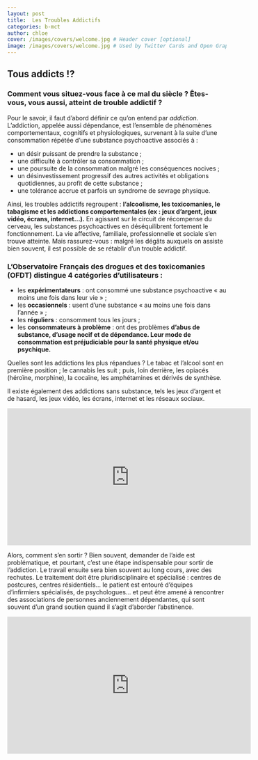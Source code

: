 ```yaml
---
layout: post
title:  Les Troubles Addictifs
categories: b-mct
author: chloe
cover: /images/covers/welcome.jpg # Header cover [optional]
image: /images/covers/welcome.jpg # Used by Twitter Cards and Open Graph [optional]
---
```


## Tous addicts !?

### Comment vous situez-vous face à ce mal du siècle ? Êtes-vous, vous aussi, atteint de trouble addictif ?

Pour le savoir, il faut d’abord définir ce qu’on entend par *addiction.* L’addiction, appelée aussi dépendance, est l’ensemble de phénomènes comportementaux, cognitifs et physiologiques, survenant à la suite d’une consommation répétée d’une substance psychoactive associés à :

- un désir puissant de prendre la substance ;
- une difficulté à contrôler sa consommation ;
- une poursuite de la consommation malgré les conséquences nocives ;
- un désinvestissement progressif des autres activités et obligations quotidiennes, au profit de cette substance ;
- une tolérance accrue et parfois un syndrome de sevrage physique.

Ainsi, les troubles addictifs regroupent : **l’alcoolisme, les toxicomanies, le tabagisme et les addictions comportementales (ex : jeux d’argent, jeux vidéo, écrans, internet…).** En agissant sur le circuit de récompense du cerveau, les substances psychoactives en déséquilibrent fortement le fonctionnement. La vie affective, familiale, professionnelle et sociale s’en trouve atteinte. Mais rassurez-vous : malgré les dégâts auxquels on assiste bien souvent, il est possible de se rétablir d’un trouble addictif.

### L’Observatoire Français des drogues et des toxicomanies (OFDT) distingue 4 catégories d’utilisateurs :

- les **expérimentateurs** : ont consommé une substance psychoactive « au moins une fois dans leur vie » ;
- les **occasionnels** : usent d’une substance « au moins une fois dans l’année » ;
- les **réguliers** : consomment tous les jours ;
- les **consommateurs à problème** : ont des problèmes **d’abus de substance, d’usage nocif et de dépendance. Leur mode de consommation est préjudiciable pour la santé physique et/ou psychique.**

Quelles sont les addictions les plus répandues ? Le tabac et l’alcool sont en première position ; le cannabis les suit ; puis, loin derrière, les opiacés (héroïne, morphine), la cocaïne, les amphétamines et dérivés de synthèse.

Il existe également des addictions sans substance, tels les jeux d’argent et de hasard, les jeux vidéo, les écrans, internet et les réseaux sociaux.

<iframe width="560" height="315" src="https://www.youtube.com/embed/3E7hkPZ-HTk" title="YouTube video player" frameborder="0" allow="accelerometer; autoplay; clipboard-write; encrypted-media; gyroscope; picture-in-picture" allowfullscreen></iframe>

Alors, comment s’en sortir ? Bien souvent, demander de l’aide est problématique, et pourtant, c’est une étape indispensable pour sortir de l’addiction. Le travail ensuite sera bien souvent au long cours, avec des rechutes. Le traitement doit être pluridisciplinaire et spécialisé : centres de postcures, centres résidentiels… le patient est entouré d’équipes d’infirmiers spécialisés, de psychologues… et peut être amené à rencontrer des associations de personnes anciennement dépendantes, qui sont souvent d’un grand soutien quand il s’agit d’aborder l’abstinence.

<iframe width="560" height="315" src="https://www.youtube.com/embed/sL8AsaEJDdo" title="YouTube video player" frameborder="0" allow="accelerometer; autoplay; clipboard-write; encrypted-media; gyroscope; picture-in-picture" allowfullscreen></iframe>